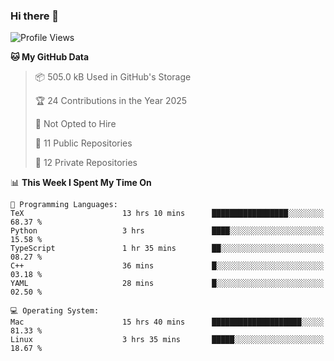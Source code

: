 ### Hi there 👋

<!--
**huayuan4396/huayuan4396** is a ✨ _special_ ✨ repository because its `README.md` (this file) appears on your GitHub profile.

Here are some ideas to get you started:

- 🔭 I’m currently working on ...
- 🌱 I’m currently learning ...
- 👯 I’m looking to collaborate on ...
- 🤔 I’m looking for help with ...
- 💬 Ask me about ...
- 📫 How to reach me: ...
- 😄 Pronouns: ...
- ⚡ Fun fact: ...
-->

<!--START_SECTION:waka-->
![Profile Views](http://img.shields.io/badge/Profile%20Views-0-blue)

**🐱 My GitHub Data** 

> 📦 505.0 kB Used in GitHub's Storage 
 > 
> 🏆 24 Contributions in the Year 2025
 > 
> 🚫 Not Opted to Hire
 > 
> 📜 11 Public Repositories 
 > 
> 🔑 12 Private Repositories 
 > 
📊 **This Week I Spent My Time On** 

```text
💬 Programming Languages: 
TeX                      13 hrs 10 mins      █████████████████░░░░░░░░   68.37 % 
Python                   3 hrs               ████░░░░░░░░░░░░░░░░░░░░░   15.58 % 
TypeScript               1 hr 35 mins        ██░░░░░░░░░░░░░░░░░░░░░░░   08.27 % 
C++                      36 mins             █░░░░░░░░░░░░░░░░░░░░░░░░   03.18 % 
YAML                     28 mins             █░░░░░░░░░░░░░░░░░░░░░░░░   02.50 % 

💻 Operating System: 
Mac                      15 hrs 40 mins      ████████████████████░░░░░   81.33 % 
Linux                    3 hrs 35 mins       █████░░░░░░░░░░░░░░░░░░░░   18.67 % 
```


<!--END_SECTION:waka-->
